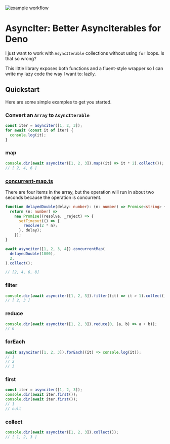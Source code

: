 ![example workflow](https://github.com/j50n/deno-asynciter/actions/workflows/deno.yml/badge.svg?branch=main)

# AsyncIter: Better AsyncIterables for Deno

I just want to work with `AsyncIterable` collections without using `for` loops.
Is that so wrong?

This little library exposes both functions and a fluent-style wrapper so I can
write my lazy code the way I want to: lazily.

## Quickstart

Here are some simple examples to get you started.

### Convert an `Array` to `AsyncIterable`

```typescript
const iter = asynciter([1, 2, 3]);
for await (const it of iter) {
  console.log(it);
}
```

### map

```typescript
console.dir(await asynciter([1, 2, 3]).map((it) => it * 2).collect());
// [ 2, 4, 6 ]
```

### [concurrent-map.ts](./concurrent-map.ts)

There are four items in the array, but the operation will run in about two
seconds because the operation is concurrent.

```ts
function delayedDouble(delay: number): (n: number) => Promise<string> {
  return (n: number) =>
    new Promise((resolve, _reject) => {
      setTimeout(() => {
        resolve(2 * n);
      }, delay);
    });
}

await asynciter([1, 2, 3, 4]).concurrentMap(
  delayedDouble(1000),
  2,
).collect();

// [2, 4, 6, 8]
```

### filter

```typescript
console.dir(await asynciter([1, 2, 3]).filter((it) => it > 1).collect());
// [ 2, 3 ]
```

### reduce

```typescript
console.dir(await asynciter([1, 2, 3]).reduce(0, (a, b) => a + b));
// 6
```

### forEach

```typescript
await asynciter([1, 2, 3]).forEach((it) => console.log(it));
// 1
// 2
// 3
```

### first

```typescript
const iter = asynciter([1, 2, 3]);
console.dir(await iter.first());
console.dir(await iter.first());
// 1
// null
```

### collect

```typescript
console.dir(await asynciter([1, 2, 3]).collect());
// [ 1, 2, 3 ]
```
